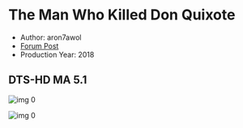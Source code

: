 # The Man Who Killed Don Quixote

* Author: aron7awol
* [Forum Post](https://www.avsforum.com/threads/bass-eq-for-filtered-movies.2995212/post-57476346)
* Production Year: 2018

## DTS-HD MA 5.1

![img 0](https://i.imgur.com/zQ6szKJ.jpg)

![img 0](https://i.imgur.com/9IFFiaJ.jpg)

